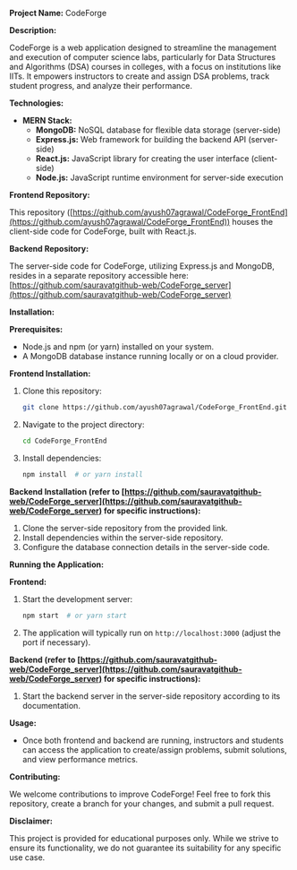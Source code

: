 **Project Name:** CodeForge

**Description:**

CodeForge is a web application designed to streamline the management and execution of computer science labs, particularly for Data Structures and Algorithms (DSA) courses in colleges, with a focus on institutions like IITs. It empowers instructors to create and assign DSA problems, track student progress, and analyze their performance.

**Technologies:**

* **MERN Stack:**
    * **MongoDB:** NoSQL database for flexible data storage (server-side)
    * **Express.js:** Web framework for building the backend API (server-side)
    * **React.js:** JavaScript library for creating the user interface (client-side)
    * **Node.js:** JavaScript runtime environment for server-side execution

**Frontend Repository:**

This repository ([https://github.com/ayush07agrawal/CodeForge_FrontEnd](https://github.com/ayush07agrawal/CodeForge_FrontEnd)) houses the client-side code for CodeForge, built with React.js. 

**Backend Repository:**

The server-side code for CodeForge, utilizing Express.js and MongoDB, resides in a separate repository accessible here: [https://github.com/sauravatgithub-web/CodeForge_server](https://github.com/sauravatgithub-web/CodeForge_server)

**Installation:**

**Prerequisites:**

* Node.js and npm (or yarn) installed on your system.
* A MongoDB database instance running locally or on a cloud provider.

**Frontend Installation:**

1. Clone this repository:

   ```bash
   git clone https://github.com/ayush07agrawal/CodeForge_FrontEnd.git
   ```

2. Navigate to the project directory:

   ```bash
   cd CodeForge_FrontEnd
   ```

3. Install dependencies:

   ```bash
   npm install  # or yarn install
   ```

**Backend Installation (refer to [https://github.com/sauravatgithub-web/CodeForge_server](https://github.com/sauravatgithub-web/CodeForge_server) for specific instructions):**

1. Clone the server-side repository from the provided link.
2. Install dependencies within the server-side repository.
3. Configure the database connection details in the server-side code.

**Running the Application:**

**Frontend:**

1. Start the development server:

   ```bash
   npm start  # or yarn start
   ```

2. The application will typically run on `http://localhost:3000` (adjust the port if necessary).

**Backend (refer to [https://github.com/sauravatgithub-web/CodeForge_server](https://github.com/sauravatgithub-web/CodeForge_server) for specific instructions):**

1. Start the backend server in the server-side repository according to its documentation.

**Usage:**

* Once both frontend and backend are running, instructors and students can access the application to create/assign problems, submit solutions, and view performance metrics.

**Contributing:**

We welcome contributions to improve CodeForge! Feel free to fork this repository, create a branch for your changes, and submit a pull request. 


**Disclaimer:**

This project is provided for educational purposes only. While we strive to ensure its functionality, we do not guarantee its suitability for any specific use case.
